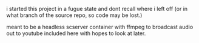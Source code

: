 i started this project in a fugue state and dont recall where i left off (or in what branch of the source repo, so code may be lost.) 

meant to be a headless scserver container with ffmpeg to broadcast audio out to youtube included here with hopes to look at later.